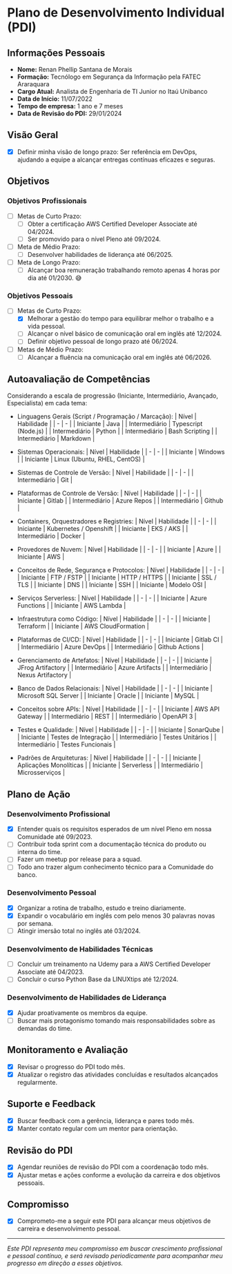 # Plano de Desenvolvimento Individual (PDI)

## Informações Pessoais
- **Nome:** Renan Phellip Santana de Morais
- **Formação:** Tecnólogo em Segurança da Informação pela FATEC Araraquara
- **Cargo Atual:** Analista de Engenharia de TI Junior no Itaú Unibanco
- **Data de Início:** 11/07/2022
- **Tempo de empresa:** 1 ano e 7 meses
- **Data de Revisão do PDI:** 29/01/2024

## Visão Geral
- [x] Definir minha visão de longo prazo: Ser referência em DevOps, ajudando a equipe a alcançar entregas contínuas eficazes e seguras.

## Objetivos
### Objetivos Profissionais
- [ ] Metas de Curto Prazo:
    - [ ] Obter a certificação AWS Certified Developer Associate até 04/2024.
    - [ ] Ser promovido para o nível Pleno até 09/2024.
- [ ] Meta de Médio Prazo:
    - [ ] Desenvolver habilidades de liderança até 06/2025.
- [ ] Meta de Longo Prazo:
    - [ ] Alcançar boa remuneração trabalhando remoto apenas 4 horas por dia até 01/2030. :sweat_smile:

### Objetivos Pessoais
- [ ] Metas de Curto Prazo:
    - [x] Melhorar a gestão do tempo para equilibrar melhor o trabalho e a vida pessoal. 
    - [ ] Alcançar o nível básico de comunicação oral em inglês até 12/2024.
    - [ ] Definir objetivo pessoal de longo prazo até 06/2024.
- [ ] Metas de Médio Prazo:
    - [ ] Alcançar a fluência na comunicação oral em inglês até 06/2026.

## Autoavaliação de Competências
Considerando a escala de progressão (Iniciante, Intermediário, Avançado, Especialista) em cada tema:

- Linguagens Gerais (Script / Programação / Marcação):
    | Nível | Habilidade |
    | - | - |
    | Iniciante | Java |
    | Intermediário | Typescript (Node.js) |
    | Intermediário | Python |
    | Intermediário | Bash Scripting |
    | Intermediário | Markdown |

- Sistemas Operacionais:
    | Nível | Habilidade |
    | - | - |
    | Iniciante | Windows |
    | Iniciante | Linux (Ubuntu, RHEL, CentOS) |

- Sistemas de Controle de Versão:
    | Nível | Habilidade |
    | - | - |
    | Intermediário | Git |

- Plataformas de Controle de Versão:
    | Nível | Habilidade |
    | - | - |
    | Iniciante | Gitlab |
    | Intermediário | Azure Repos |
    | Intermediário | Github |

- Containers, Orquestradores e Registries:
    | Nível | Habilidade |
    | - | - |
    | Iniciante | Kubernetes / Openshift |
    | Iniciante | EKS / AKS |
    | Intermediário | Docker |

- Provedores de Nuvem:
    | Nível | Habilidade |
    | - | - |
    | Iniciante | Azure |
    | Iniciante | AWS |

- Conceitos de Rede, Segurança e Protocolos:
    | Nível | Habilidade |
    | - | - |
    | Iniciante | FTP / FSTP |
    | Iniciante | HTTP / HTTPS |
    | Iniciante | SSL / TLS |
    | Iniciante | DNS |
    | Iniciante | SSH |
    | Iniciante | Modelo OSI |

- Serviços Serverless:
    | Nível | Habilidade |
    | - | - |
    | Iniciante | Azure Functions |
    | Iniciante | AWS Lambda |

- Infraestrutura como Código:
    | Nível | Habilidade |
    | - | - |
    | Iniciante | Terraform |
    | Iniciante | AWS CloudFormation |

- Plataformas de CI/CD:
    | Nível | Habilidade |
    | - | - |
    | Iniciante | Gitlab CI |
    | Intermediário | Azure DevOps |
    | Intermediário | Github Actions |

- Gerenciamento de Artefatos:
    | Nível | Habilidade |
    | - | - |
    | Iniciante | JFrog Artifactory |
    | Intermediário | Azure Artifacts |
    | Intermediário | Nexus Artifactory |

- Banco de Dados Relacionais:
    | Nível | Habilidade |
    | - | - |
    | Iniciante | Microsoft SQL Server |
    | Iniciante | Oracle |
    | Iniciante | MySQL |

- Conceitos sobre APIs:
    | Nível | Habilidade |
    | - | - |
    | Iniciante | AWS API Gateway |
    | Intermediário | REST |
    | Intermediário | OpenAPI 3 |

- Testes e Qualidade:
    | Nível | Habilidade |
    | - | - |
    | Iniciante | SonarQube |
    | Iniciante | Testes de Integração |
    | Intermediário | Testes Unitários |
    | Intermediário | Testes Funcionais |

- Padrões de Arquiteturas:
    | Nível | Habilidade |
    | - | - |
    | Iniciante | Aplicações Monolíticas |
    | Iniciante | Serverless |
    | Intermediário | Microsserviços |

## Plano de Ação
### Desenvolvimento Profissional
- [x] Entender quais os requisitos esperados de um nível Pleno em nossa Comunidade até 09/2023.
- [ ] Contribuir toda sprint com a documentação técnica do produto ou interna do time.
- [ ] Fazer um meetup por release para a squad.
- [ ] Todo ano trazer algum conhecimento técnico para a Comunidade do banco.

### Desenvolvimento Pessoal
- [x] Organizar a rotina de trabalho, estudo e treino diariamente.
- [x] Expandir o vocabulário em inglês com pelo menos 30 palavras novas por semana.
- [ ] Atingir imersão total no inglês até 03/2024.

### Desenvolvimento de Habilidades Técnicas
- [ ] Concluir um treinamento na Udemy para a AWS Certified Developer Associate até 04/2023.
- [ ] Concluir o curso Python Base da LINUXtips até 12/2024.

### Desenvolvimento de Habilidades de Liderança
- [x] Ajudar proativamente os membros da equipe.
- [ ] Buscar mais protagonismo tomando mais responsabilidades sobre as demandas do time.

## Monitoramento e Avaliação
- [x] Revisar o progresso do PDI todo mês.
- [x] Atualizar o registro das atividades concluídas e resultados alcançados regularmente.

## Suporte e Feedback
- [x] Buscar feedback com a gerência, liderança e pares todo mês.
- [x] Manter contato regular com um mentor para orientação.

## Revisão do PDI
- [x] Agendar reuniões de revisão do PDI com a coordenação todo mês.
- [x] Ajustar metas e ações conforme a evolução da carreira e dos objetivos pessoais.

## Compromisso
- [x] Comprometo-me a seguir este PDI para alcançar meus objetivos de carreira e desenvolvimento pessoal.

---

*Este PDI representa meu compromisso em buscar crescimento profissional e pessoal contínuo, e será revisado periodicamente para acompanhar meu progresso em direção a esses objetivos.*
